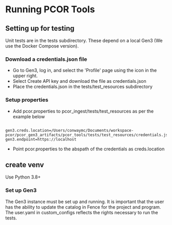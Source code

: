 # Running PCOR Tools

## Setting up for testing

Unit tests are in the tests subdirectory. These depend on a local Gen3 (We use the Docker Compose version). 

### Download a credentials.json file

* Go to Gen3, log in, and select the 'Profile' page using the icon in the upper right.
* Select Create API key and download the file as credentials.json
* Place the credentials.json in the tests/test_resources subdirectory


### Setup properties 

* Add pcor.properties to pcor_ingest/tests/test_resources as per the example below


``` 

gen3.creds.location=/Users/conwaymc/Documents/workspace-pcor/pcor_gen3_artifacts/pcor_tools/tests/test_resources/credentials.json 
gen3.endpoint=https://localhost 

``` 

* Point pcor.properties to the abspath of the credentials as creds.location 

## create venv

Use Python 3.8+ 

### Set up Gen3

The Gen3 instance must be set up and running. It is important that the user has the ability to update
the catalog in Fence for the project and program. The user.yaml in custom_configs reflects the rights
necessary to run the tests.


 